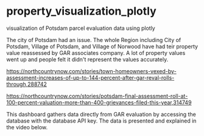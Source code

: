 # property_visualization_plotly
visualization of Potsdam parcel evaluation data using plotly

The city of Potsdam had an issue. The whole Region including City of Potsdam, Village of Potsdam, and Village of Norwood have had teir property value reassessed by GAR associates company. A lot of property values went up and people felt it didn't represent the values accurately. 

https://northcountrynow.com/stories/town-homeowners-vexed-by-assessment-increases-of-up-to-144-percent-after-gar-reval-rolls-through,288742

https://northcountrynow.com/stories/potsdam-final-assessment-roll-at-100-percent-valuation-more-than-400-grievances-filed-this-year,314749

This dashboard gathers data directly from GAR evaluation by accessing the database with the database API key. The data is presented and explained in the video below.

